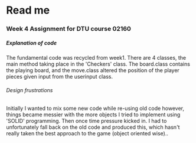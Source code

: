 # Read me

### Week 4 Assignment for DTU course 02160

##### Explanation of code

The fundamental code was recycled from week1. There are 4 classes, the main method taking place in the 'Checkers' class. The board.class contains the playing board, and the move.class altered the position of the player pieces given input from the userinput class. 

###### Design frustrations

Initially I wanted to mix some new code while re-using old code however, things became messier with the more objects I tried to implement using 'SOLID' programming. Then once time pressure kicked in. I had to unfortunately fall back on the old code and produced this, which hasn't really taken the best approach to the game (object oriented wise)..



